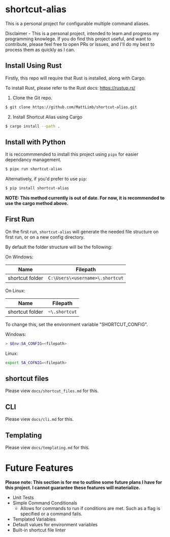 # shortcut-alias

This is a personal project for configurable multiple command aliases. 

Disclaimer - This is a personal project, intended to learn and progress my programming knowlege. If you do find this project useful, and want to contribute, please feel free to open PRs or issues, and I'll do my best to process them as quickly as I can.

## Install Using Rust

Firstly, this repo will require that Rust is installed, along with Cargo.

To install Rust, please refer to the Rust docs: https://rustup.rs/

1. Clone the Git repo.

```sh
$ git clone https://github.com/MattLimb/shortcut-alias.git
```

2. Install Shortcut Alias using Cargo

```sh
$ cargo install --path .
```

## Install with Python

It is reccommmended to install this project using `pipx` for easier dependancy management.

```sh
$ pipx run shortcut-alias
```

Alternatively, if you'd prefer to use `pip`:

```sh
$ pip install shortcut-alias
```

__NOTE: This method currently is out of date. For now, it is recommended to use the cargo method above.__ 


## First Run 

On the first run, `shortcut-alias` will generate the needed file structure on first run, or on a new config directory. 

By default the folder structure will be the following:

On Windows:

| Name            | Filepath                                     |
| --------------- | -------------------------------------------- |
| shortcut folder | `C:\Users\<username>\.shortcut`              |

On Linux:

| Name            | Filepath                   |
| --------------- | -------------------------- |
| shortcut folder | `~\.shortcut`               |

To change this, set the environment variable "SHORTCUT_CONFIG".

Windows:

```powershell
> $Env:SA_CONFIG=<filepath>
```

Linux:

```sh
export SA_COFNIG=<filepath>
```

## shortcut files

Please view `docs/shortcut_files.md` for this.

## CLI

Please view `docs/cli.md` for this.

## Templating

Please view `docs/templating.md` for this.

# Future Features

__Please note: This section is for me to outline some future plans I have for this project. I cannot guarantee these features will materialize.__

- Unit Tests
- Simple Command Conditionals
    - Allows for commands to run if conditions are met. Such as a flag is specified or a command fails.
- Templated Variables
- Default values for environment variables
- Built-in shortcut file linter
